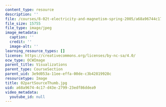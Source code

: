 ```yaml
---
content_type: resource
description: ''
file: /courses/8-02t-electricity-and-magnetism-spring-2005/a68a96744c17d43e279923edf86ddea9_02partSourceThumb.jpg
file_size: 15755
file_type: image/jpeg
image_metadata:
  caption: ''
  credit: ''
  image-alt: ''
learning_resource_types: []
license: https://creativecommons.org/licenses/by-nc-sa/4.0/
ocw_type: OCWImage
parent_title: Visualizations
parent_type: CourseSection
parent_uid: 3e9d053a-11ee-effa-00de-c3b42819928c
resourcetype: Image
title: 02partSourceThumb.jpg
uid: a68a9674-4c17-d43e-2799-23edf86ddea9
video_metadata:
  youtube_id: null
---
```

